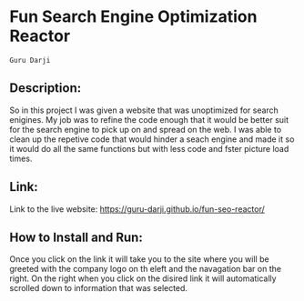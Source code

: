 # Fun Search Engine Optimization Reactor
    Guru Darji

## Description:

So in this project I was given a website that was unoptimized for search enigines. My job was to refine the code enough that it would be better suit for the search engine to pick up on and spread on the web. I was able to clean up the repetive code that would hinder a seach engine and made it so it would do all the same functions but with less code and fster picture load times.
## Link:
Link to the live website: https://guru-darji.github.io/fun-seo-reactor/
## How to Install and Run:
Once you click on the link it will take you to the site where you will be greeted with the company logo on th eleft and the navagation bar on the right. On the right when you click on the disired link it will automatically scrolled down to information that was selected.
